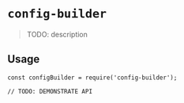 # `config-builder`

> TODO: description

## Usage

```
const configBuilder = require('config-builder');

// TODO: DEMONSTRATE API
```
